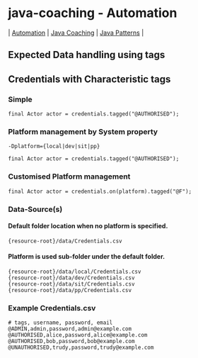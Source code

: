 # java-coaching - Automation
| [Automation](src/main/java/automation "Automated Testing with Java") | [Java Coaching](src/main/java/coaching "Coaching Java Idioms") | [Java Patterns](src/main/java/patterns "Design Patterns in Java") |

## Expected Data handling using tags



## Credentials with Characteristic tags



### Simple

	final Actor actor = credentials.tagged("@AUTHORISED");

### Platform management by System property

	-Dplatform={local|dev|sit|pp}

	final Actor actor = credentials.tagged("@AUTHORISED");

### Customised Platform management 

	final Actor actor = credentials.on(platform).tagged("@F");

### Data-Source(s)

#### Default folder location when no platform is specified.

	{resource-root}/data/Credentials.csv

#### Platform is used sub-folder under the default folder.
	
	{resource-root}/data/local/Credentials.csv
	{resource-root}/data/dev/Credentials.csv
	{resource-root}/data/sit/Credentials.csv
	{resource-root}/data/pp/Credentials.csv

### Example Credentials.csv

	# tags, username, password, email
	@ADMIN,admin,password,admin@example.com
	@AUTHORISED,alice,password,alice@example.com
	@AUTHORISED,bob,password,bob@example.com
	@UNAUTHORISED,trudy,password,trudy@example.com

